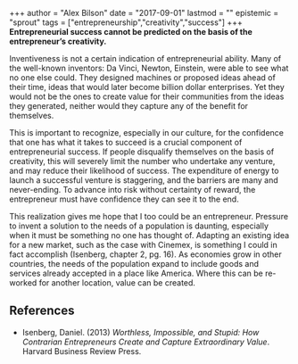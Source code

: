 +++
author = "Alex Bilson"
date = "2017-09-01"
lastmod = ""
epistemic = "sprout"
tags = ["entrepreneurship","creativity","success"]
+++
**Entrepreneurial success cannot be predicted on the basis of the entrepreneur’s creativity.**

Inventiveness is not a certain indication of entrepreneurial ability.  Many of the well-known inventors: Da Vinci, Newton, Einstein, were able to see what no one else could.  They designed machines or proposed ideas ahead of their time, ideas that would later become billion dollar enterprises.  Yet they would not be the ones to create value for their communities from the ideas they generated, neither would they capture any of the benefit for themselves.

This is important to recognize, especially in our culture, for the confidence that one has what it takes to succeed is a crucial component of entrepreneurial success.  If people disqualify themselves on the basis of creativity, this will severely limit the number who undertake any venture, and may reduce their likelihood of success.  The expenditure of energy to launch a successful venture is staggering, and the barriers are many and never-ending.  To advance into risk without certainty of reward, the entrepreneur must have confidence they can see it to the end.

This realization gives me hope that I too could be an entrepreneur.  Pressure to invent a solution to the needs of a population is daunting, especially when it must be something no one has thought of.  Adapting an existing idea for a new market, such as the case with Cinemex, is something I could in fact accomplish (Isenberg, chapter 2, pg. 16).  As economies grow in other countries, the needs of the population expand to include goods and services already accepted in a place like America.  Where this can be re-worked for another location, value can be created.

## References

- Isenberg, Daniel. (2013) _Worthless, Impossible, and Stupid: How Contrarian Entrepreneurs Create and Capture Extraordinary Value_. Harvard Business Review Press.
